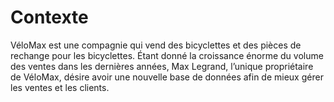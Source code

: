# Contexte

VéloMax est une compagnie qui vend des bicyclettes et des pièces de rechange pour les bicyclettes. Étant donné la croissance énorme du volume des ventes dans les dernières années, Max Legrand, l’unique propriétaire de VéloMax, désire avoir une nouvelle base de données afin de mieux gérer les ventes et les clients.
